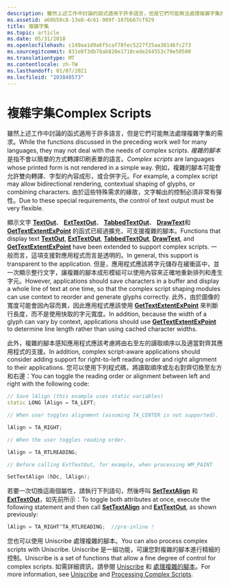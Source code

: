 ```yaml
---
description: 雖然上述工作中討論的函式適用于許多語言，但是它們可能無法處理複雜字集的需求。
ms.assetid: a60b50c8-13e8-4c61-989f-187bb67cf929
title: 複雜字集
ms.topic: article
ms.date: 05/31/2018
ms.openlocfilehash: c149aa1d9a6f5caf78fec5227f25aa30146fc273
ms.sourcegitcommit: 831e8f3db78ab820e1710cede244553c70e50500
ms.translationtype: MT
ms.contentlocale: zh-TW
ms.lasthandoff: 01/07/2021
ms.locfileid: "103848573"
---
```

# <a name="complex-scripts"></a><span data-ttu-id="38d50-103">複雜字集</span><span class="sxs-lookup"><span data-stu-id="38d50-103">Complex Scripts</span></span>

<span data-ttu-id="38d50-104">雖然上述工作中討論的函式適用于許多語言，但是它們可能無法處理複雜字集的需求。</span><span class="sxs-lookup"><span data-stu-id="38d50-104">While the functions discussed in the preceding work well for many languages, they may not deal with the needs of complex scripts.</span></span> <span data-ttu-id="38d50-105">*複雜的腳本* 是指不會以簡單的方式轉譯印刷表單的語言。</span><span class="sxs-lookup"><span data-stu-id="38d50-105">*Complex scripts* are languages whose printed form is not rendered in a simple way.</span></span> <span data-ttu-id="38d50-106">例如，複雜的腳本可能會允許雙向轉譯、字型的內容成形，或合併字元。</span><span class="sxs-lookup"><span data-stu-id="38d50-106">For example, a complex script may allow bidirectional rendering, contextual shaping of glyphs, or combining characters.</span></span> <span data-ttu-id="38d50-107">由於這些特殊需求的緣故，文字輸出的控制必須非常有彈性。</span><span class="sxs-lookup"><span data-stu-id="38d50-107">Due to these special requirements, the control of text output must be very flexible.</span></span>

<span data-ttu-id="38d50-108">顯示文字 [**TextOut**](/windows/desktop/api/Wingdi/nf-wingdi-textouta)、 [**ExtTextOut**](/windows/desktop/api/Wingdi/nf-wingdi-exttextouta)、 [**TabbedTextOut**](/windows/desktop/api/Winuser/nf-winuser-tabbedtextouta)、 [**DrawText**](/windows/desktop/api/Winuser/nf-winuser-drawtext)和 [**GetTextExtentExPoint**](/windows/desktop/api/Wingdi/nf-wingdi-gettextextentexpointa) 的函式已經過擴充，可支援複雜的腳本。</span><span class="sxs-lookup"><span data-stu-id="38d50-108">Functions that display text [**TextOut**](/windows/desktop/api/Wingdi/nf-wingdi-textouta), [**ExtTextOut**](/windows/desktop/api/Wingdi/nf-wingdi-exttextouta), [**TabbedTextOut**](/windows/desktop/api/Winuser/nf-winuser-tabbedtextouta), [**DrawText**](/windows/desktop/api/Winuser/nf-winuser-drawtext), and [**GetTextExtentExPoint**](/windows/desktop/api/Wingdi/nf-wingdi-gettextextentexpointa) have been extended to support complex scripts.</span></span> <span data-ttu-id="38d50-109">一般而言，這項支援對應用程式而言是透明的。</span><span class="sxs-lookup"><span data-stu-id="38d50-109">In general, this support is transparent to the application.</span></span> <span data-ttu-id="38d50-110">但是，應用程式應該將字元儲存在緩衝區中，並一次顯示整行文字，讓複雜的腳本成形模組可以使用內容來正確地重新排列和產生字元。</span><span class="sxs-lookup"><span data-stu-id="38d50-110">However, applications should save characters in a buffer and display a whole line of text at one time, so that the complex script shaping modules can use context to reorder and generate glyphs correctly.</span></span> <span data-ttu-id="38d50-111">此外，由於圖像的寬度可能會因內容而異，因此應用程式應該使用 [**GetTextExtentExPoint**](/windows/win32/api/wingdi/nf-wingdi-gettextextentexpointa) 來判斷行長度，而不是使用快取的字元寬度。</span><span class="sxs-lookup"><span data-stu-id="38d50-111">In addition, because the width of a glyph can vary by context, applications should use [**GetTextExtentExPoint**](/windows/win32/api/wingdi/nf-wingdi-gettextextentexpointa) to determine line length rather than using cached character widths.</span></span>

<span data-ttu-id="38d50-112">此外，複雜的腳本感知應用程式應該考慮將由右至左的讀取順序以及適當對齊其應用程式的支援。</span><span class="sxs-lookup"><span data-stu-id="38d50-112">In addition, complex script-aware applications should consider adding support for right-to-left reading order and right alignment to their applications.</span></span> <span data-ttu-id="38d50-113">您可以使用下列程式碼，將讀取順序或左右對齊切換至左方和右邊：</span><span class="sxs-lookup"><span data-stu-id="38d50-113">You can toggle the reading order or alignment between left and right with the following code:</span></span>


```C++
// Save lAlign (this example uses static variables) 
static LONG lAlign = TA_LEFT;

// When user toggles alignment (assuming TA_CENTER is not supported). 

lAlign = TA_RIGHT;

// When the user toggles reading order. 

lAlign = TA_RTLREADING;

// Before calling ExtTextOut, for example, when processing WM_PAINT  

SetTextAlign (hDc, lAlign);
```



<span data-ttu-id="38d50-114">若要一次切換這兩個屬性，請執行下列語句，然後呼叫 [**SetTextAlign**](/windows/desktop/api/Wingdi/nf-wingdi-settextalign) 和 [**ExtTextOut**](/windows/desktop/api/Wingdi/nf-wingdi-exttextouta)，如先前所示：</span><span class="sxs-lookup"><span data-stu-id="38d50-114">To toggle both attributes at once, execute the following statement and then call [**SetTextAlign**](/windows/desktop/api/Wingdi/nf-wingdi-settextalign) and [**ExtTextOut**](/windows/desktop/api/Wingdi/nf-wingdi-exttextouta), as shown previously:</span></span>


```C++
lAlign = TA_RIGHT^TA_RTLREADING;  //pre-inline !
```



<span data-ttu-id="38d50-115">您也可以使用 Uniscribe 處理複雜的腳本。</span><span class="sxs-lookup"><span data-stu-id="38d50-115">You can also process complex scripts with Uniscribe.</span></span> <span data-ttu-id="38d50-116">Uniscribe 是一組功能，可讓您對複雜的腳本進行精細的控制。</span><span class="sxs-lookup"><span data-stu-id="38d50-116">Uniscribe is a set of functions that allow a fine degree of control for complex scripts.</span></span> <span data-ttu-id="38d50-117">如需詳細資訊，請參閱 [Uniscribe](../intl/uniscribe.md) 和 [處理複雜的腳本](../intl/processing-complex-scripts.md)。</span><span class="sxs-lookup"><span data-stu-id="38d50-117">For more information, see [Uniscribe](../intl/uniscribe.md) and [Processing Complex Scripts](../intl/processing-complex-scripts.md).</span></span>

 

 
